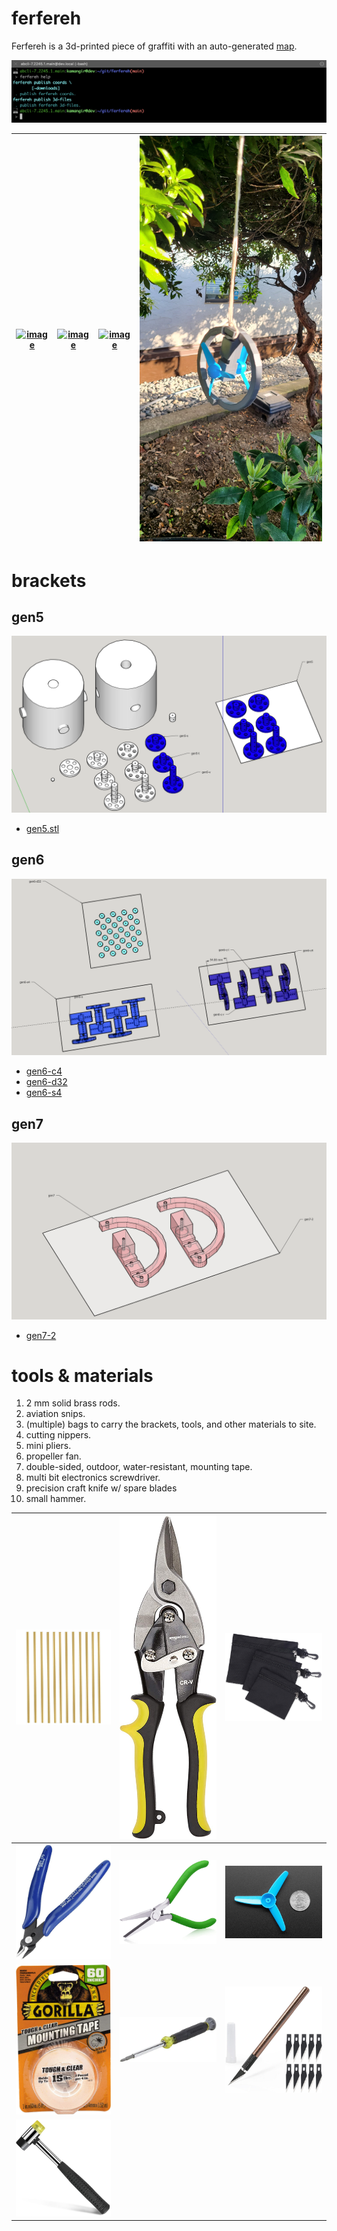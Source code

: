 # ferfereh

Ferfereh is a 3d-printed piece of graffiti with an auto-generated [map](./coords.geojson).

[![image](images/marquee.png)](#)


| [![image](images/gen5.jpg)](#gen5) | [![image](images/gen6-c2.jpg)](#gen6) | [![image](images/gen6-s.jpg)](#gen6) | [![image](images/gen7-2.jpg)](#gen7) |
|---|---|---|---|


# brackets

## gen5

![image](images/gen5.png)

- [gen5.stl](3d/gen5.stl)

## gen6

![image](images/gen6.png)


- [gen6-c4](3d/gen6-c4.stl)
- [gen6-d32](3d/gen6-d32.stl)
- [gen6-s4](3d/gen6-s4.stl)

## gen7

![image](images/gen7.png)

- [gen7-2](3d/gen7-2.stl)

# tools & materials

1. 2 mm solid brass rods.
1. aviation snips.
1. (multiple) bags to carry the brackets, tools, and other materials to site.
1. cutting nippers.
1. mini pliers.
1. propeller fan.
1. double-sided, outdoor, water-resistant, mounting tape.
1. multi bit electronics screwdriver.
1. precision craft knife w/ spare blades
1. small hammer.

| ![image](images/solid-brass-bars.jpeg) | ![image](images/aviation-snips.jpeg) |  ![image](images/bags.jpeg) | 
|---|---|---|
| ![image](images/cutting-nippers.jpeg) |  ![image](images/mini-pliers.jpeg) |  ![image](images/propellers.jpeg) | 
| ![image](images/mounting-tape.jpeg) |  ![image](images/multi-bit-electronics-screwdriver.jpeg) |  ![image](images/precision-craft-knife.jpeg) | 
| ![image](images/small-hammer.jpeg) | | |  

